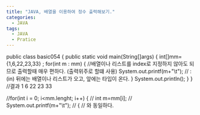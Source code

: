 ```yaml
---
title: "JAVA, 배열을 이용하여 정수 출력해보기."
categories:
  - JAVA
tags:
  - JAVA
  - Pratice
---
```


public class basic054 {
	public static void main(String[]args) {
		int[]mm= {1,6,22,23,33}	;
		for(int m : mm) {	//배열이나 리스트를 index로 지정하지 않아도 되므로 출력할때 매우 편하다. (출력위주로 할떄 사용)
			System.out.printf(m+"\t"); // :(in) 뒤에는 배열이나 리스트가 오고, 앞에는 타입이 온다.
		}
		System.out.println();
	}
}
//결과
1	6	22	23	33	

//for(int i = 0; i<mm.lenght; i++) {
//	int m=mm[i];
//	System.out.printf(m+"\t");
//	{
// 와 동일하다.